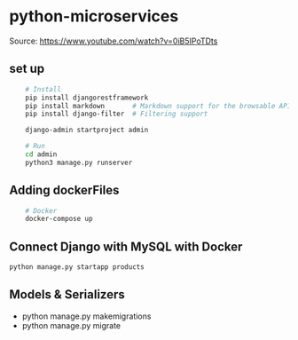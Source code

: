 # python-microservices

Source: <https://www.youtube.com/watch?v=0iB5IPoTDts>

## set up

```bash
    # Install
    pip install djangorestframework
    pip install markdown       # Markdown support for the browsable API.
    pip install django-filter  # Filtering support

    django-admin startproject admin

    # Run
    cd admin
    python3 manage.py runserver
```

## Adding dockerFiles

```bash
    # Docker
    docker-compose up
```

## Connect Django with MySQL with Docker

```bash
python manage.py startapp products
```

## Models & Serializers

- python manage.py makemigrations
- python manage.py migrate